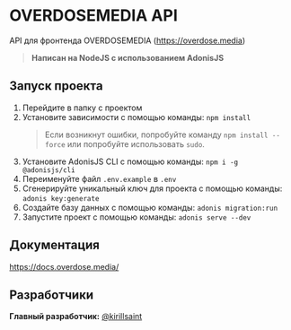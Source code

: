 # OVERDOSEMEDIA API

API для фронтенда OVERDOSEMEDIA (https://overdose.media)

> **Написан на NodeJS с использованием AdonisJS**

## Запуск проекта

1. Перейдите в папку с проектом
2. Установите зависимости с помощью команды: `npm install`
   > Если возникнут ошибки, попробуйте команду `npm install --force` или попробуйте использовать `sudo`.
3. Установите AdonisJS CLI с помощью команды: `npm i -g @adonisjs/cli`
4. Переименуйте файл `.env.example` в `.env`
5. Сгенерируйте уникальный ключ для проекта с помощью команды: `adonis key:generate`
6. Создайте базу данных с помощью команды: `adonis migration:run`
7. Запустите проект с помощью команды: `adonis serve --dev`

## Документация

https://docs.overdose.media/

## Разработчики

**Главный разработчик:** [@kirillsaint](https://github.com/kirillsaint)
